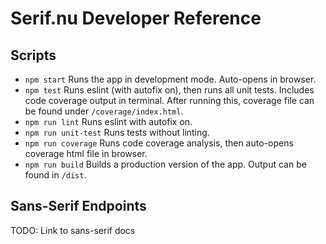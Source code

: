 # Serif.nu Developer Reference

## Scripts

* `npm start` Runs the app in development mode. Auto-opens in browser.
* `npm test` Runs eslint (with autofix on), then runs all unit tests. Includes code coverage output in terminal. After running this, coverage file can be found under `/coverage/index.html`.
* `npm run lint` Runs eslint with autofix on.
* `npm run unit-test` Runs tests without linting.
* `npm run coverage` Runs code coverage analysis, then auto-opens coverage html file in browser.
* `npm run build` Builds a production version of the app. Output can be found in `/dist`.

## Sans-Serif Endpoints

TODO: Link to sans-serif docs
